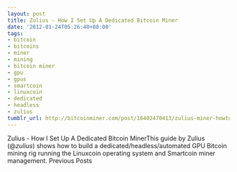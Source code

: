 ```yaml
---
layout: post
title: Zulius - How I Set Up A Dedicated Bitcoin Miner
date: '2012-01-24T05:26:40+08:00'
tags:
- bitcoin
- bitcoins
- miner
- mining
- bitcoin miner
- gpu
- gpus
- smartcoin
- linuxcoin
- dedicated
- headless
- zulius
tumblr_url: http://bitcoinminer.com/post/16402470413/zulius-miner-howto
---
```

Zulius - How I Set Up A Dedicated Bitcoin MinerThis guide by Zulius (@_zulius_) shows how to build a dedicated/headless/automated GPU Bitcoin mining rig running the Linuxcoin operating system and Smartcoin miner management.
Previous Posts
